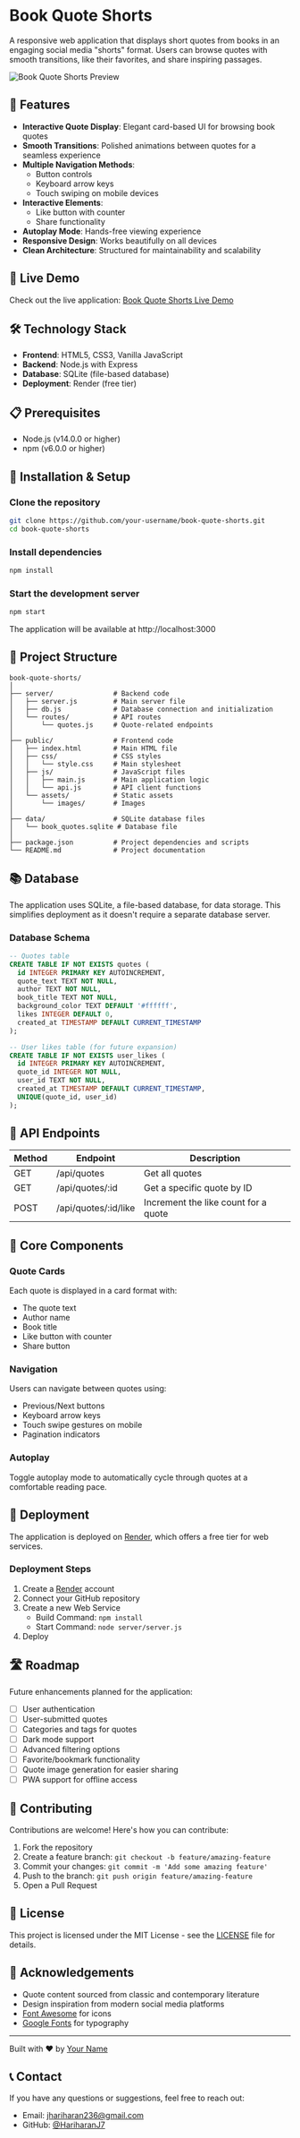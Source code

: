 # Book Quote Shorts

A responsive web application that displays short quotes from books in an engaging social media "shorts" format. Users can browse quotes with smooth transitions, like their favorites, and share inspiring passages.

![Book Quote Shorts Preview](https://via.placeholder.com/800x400?text=Book+Quote+Shorts+Preview)

## 🌟 Features

- **Interactive Quote Display**: Elegant card-based UI for browsing book quotes
- **Smooth Transitions**: Polished animations between quotes for a seamless experience
- **Multiple Navigation Methods**:
  - Button controls
  - Keyboard arrow keys
  - Touch swiping on mobile devices
- **Interactive Elements**:
  - Like button with counter
  - Share functionality
- **Autoplay Mode**: Hands-free viewing experience
- **Responsive Design**: Works beautifully on all devices
- **Clean Architecture**: Structured for maintainability and scalability

## 🚀 Live Demo

Check out the live application: [Book Quote Shorts Live Demo](https://book-quote-shorts-a5ae.onrender.com/)

## 🛠️ Technology Stack

- **Frontend**: HTML5, CSS3, Vanilla JavaScript
- **Backend**: Node.js with Express
- **Database**: SQLite (file-based database)
- **Deployment**: Render (free tier)

## 📋 Prerequisites

- Node.js (v14.0.0 or higher)
- npm (v6.0.0 or higher)

## 🔧 Installation & Setup

### Clone the repository

```bash
git clone https://github.com/your-username/book-quote-shorts.git
cd book-quote-shorts
```

### Install dependencies

```bash
npm install
```

### Start the development server

```bash
npm start
```

The application will be available at http://localhost:3000

## 📁 Project Structure

```
book-quote-shorts/
│
├── server/               # Backend code
│   ├── server.js         # Main server file
│   ├── db.js             # Database connection and initialization
│   └── routes/           # API routes
│       └── quotes.js     # Quote-related endpoints
│
├── public/               # Frontend code
│   ├── index.html        # Main HTML file
│   ├── css/              # CSS styles
│   │   └── style.css     # Main stylesheet
│   ├── js/               # JavaScript files
│   │   ├── main.js       # Main application logic
│   │   └── api.js        # API client functions
│   └── assets/           # Static assets
│       └── images/       # Images
│
├── data/                 # SQLite database files
│   └── book_quotes.sqlite # Database file
│
├── package.json          # Project dependencies and scripts
└── README.md             # Project documentation
```

## 📚 Database

The application uses SQLite, a file-based database, for data storage. This simplifies deployment as it doesn't require a separate database server.

### Database Schema

```sql
-- Quotes table
CREATE TABLE IF NOT EXISTS quotes (
  id INTEGER PRIMARY KEY AUTOINCREMENT,
  quote_text TEXT NOT NULL,
  author TEXT NOT NULL,
  book_title TEXT NOT NULL,
  background_color TEXT DEFAULT '#ffffff',
  likes INTEGER DEFAULT 0,
  created_at TIMESTAMP DEFAULT CURRENT_TIMESTAMP
);

-- User likes table (for future expansion)
CREATE TABLE IF NOT EXISTS user_likes (
  id INTEGER PRIMARY KEY AUTOINCREMENT,
  quote_id INTEGER NOT NULL,
  user_id TEXT NOT NULL,
  created_at TIMESTAMP DEFAULT CURRENT_TIMESTAMP,
  UNIQUE(quote_id, user_id)
);
```

## 🔌 API Endpoints

| Method | Endpoint | Description |
|--------|----------|-------------|
| GET    | /api/quotes | Get all quotes |
| GET    | /api/quotes/:id | Get a specific quote by ID |
| POST   | /api/quotes/:id/like | Increment the like count for a quote |

## 🧩 Core Components

### Quote Cards

Each quote is displayed in a card format with:
- The quote text
- Author name
- Book title
- Like button with counter
- Share button

### Navigation

Users can navigate between quotes using:
- Previous/Next buttons
- Keyboard arrow keys
- Touch swipe gestures on mobile
- Pagination indicators

### Autoplay

Toggle autoplay mode to automatically cycle through quotes at a comfortable reading pace.

## 🚢 Deployment

The application is deployed on [Render](https://render.com/), which offers a free tier for web services.

### Deployment Steps

1. Create a [Render](https://render.com/) account
2. Connect your GitHub repository
3. Create a new Web Service
   - Build Command: `npm install`
   - Start Command: `node server/server.js`
4. Deploy

## 🛣️ Roadmap

Future enhancements planned for the application:

- [ ] User authentication
- [ ] User-submitted quotes
- [ ] Categories and tags for quotes
- [ ] Dark mode support
- [ ] Advanced filtering options
- [ ] Favorite/bookmark functionality
- [ ] Quote image generation for easier sharing
- [ ] PWA support for offline access

## 🤝 Contributing

Contributions are welcome! Here's how you can contribute:

1. Fork the repository
2. Create a feature branch: `git checkout -b feature/amazing-feature`
3. Commit your changes: `git commit -m 'Add some amazing feature'`
4. Push to the branch: `git push origin feature/amazing-feature`
5. Open a Pull Request

## 📄 License

This project is licensed under the MIT License - see the [LICENSE](LICENSE) file for details.

## 👏 Acknowledgements

- Quote content sourced from classic and contemporary literature
- Design inspiration from modern social media platforms
- [Font Awesome](https://fontawesome.com/) for icons
- [Google Fonts](https://fonts.google.com/) for typography

---

Built with ❤️ by [Your Name](https://github.com/your-username)

## 📞 Contact

If you have any questions or suggestions, feel free to reach out:

- Email: jhariharan236@gmail.com
- GitHub: [@HariharanJ7](https://github.com/HariharanJ7)